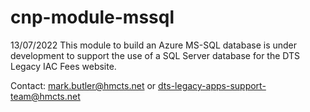 # cnp-module-mssql

13/07/2022
This module to build an Azure MS-SQL database is under development to support the
use of a SQL Server database for the DTS Legacy IAC Fees website.

Contact: mark.butler@hmcts.net or dts-legacy-apps-support-team@hmcts.net
